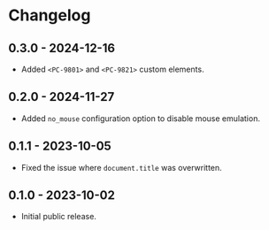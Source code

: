 # Changelog

## 0.3.0 - 2024-12-16
- Added `<PC-9801>` and `<PC-9821>` custom elements.

## 0.2.0 - 2024-11-27
- Added `no_mouse` configuration option to disable mouse emulation.

## 0.1.1 - 2023-10-05
- Fixed the issue where `document.title` was overwritten.

## 0.1.0 - 2023-10-02
- Initial public release.
